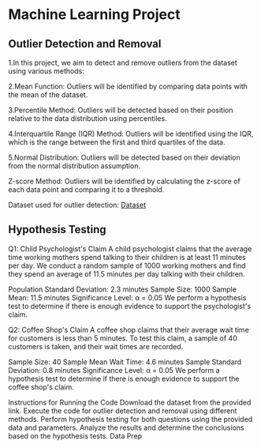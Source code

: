 # Machine Learning Project 

## Outlier Detection and Removal

1.In this project, we aim to detect and remove outliers from the dataset using various methods:

2.Mean Function: Outliers will be identified by comparing data points with the mean of the dataset.

3.Percentile Method: Outliers will be detected based on their position relative to the data distribution using percentiles.

4.Interquartile Range (IQR) Method: Outliers will be identified using the IQR, which is the range between the first and third quartiles of the data.

5.Normal Distribution: Outliers will be detected based on their deviation from the normal distribution assumption.

Z-score Method: Outliers will be identified by calculating the z-score of each data point and comparing it to a threshold.

Dataset used for outlier detection: <a href="https://drive.google.com/file/d/1UlWRYU0UglE2ex3iFse0J6eCLEU8g98P/view?usp=sharing">Dataset <a>

## Hypothesis Testing

Q1: Child Psychologist's Claim
A child psychologist claims that the average time working mothers spend talking to their children is at least 11 minutes per day. We conduct a random sample of 1000 working mothers and find they spend an average of 11.5 minutes per day talking with their children.

Population Standard Deviation: 2.3 minutes
Sample Size: 1000
Sample Mean: 11.5 minutes
Significance Level: α = 0.05
We perform a hypothesis test to determine if there is enough evidence to support the psychologist's claim.

Q2: Coffee Shop's Claim
A coffee shop claims that their average wait time for customers is less than 5 minutes. To test this claim, a sample of 40 customers is taken, and their wait times are recorded.

Sample Size: 40
Sample Mean Wait Time: 4.6 minutes
Sample Standard Deviation: 0.8 minutes
Significance Level: α = 0.05
We perform a hypothesis test to determine if there is enough evidence to support the coffee shop's claim.

Instructions for Running the Code
Download the dataset from the provided link.
Execute the code for outlier detection and removal using different methods.
Perform hypothesis testing for both questions using the provided data and parameters.
Analyze the results and determine the conclusions based on the hypothesis tests.
Data Prep
